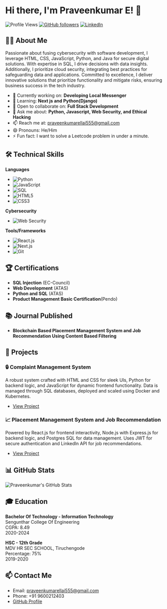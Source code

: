 # Hi there, I'm Praveenkumar E! 👾

![Profile Views](https://komarev.com/ghpvc/?username=CoderBot01&style=flat-square&color=green)
[![GitHub followers](https://img.shields.io/github/followers/CoderBot01?label=Follow&style=social)](https://github.com/CoderBot01/?tab=follow)
[![LinkedIn](https://img.shields.io/badge/LinkedIn-Connect-blue?style=social&logo=linkedin)](https://www.linkedin.com/in/praveenkumare24/)

## 👨‍💻 About Me

Passionate about fusing cybersecurity with software development, I leverage HTML, CSS, JavaScript, Python, and Java for secure digital solutions. With expertise in SQL, I drive decisions with data insights. Additionally, I prioritize cloud security, integrating best practices for safeguarding data and applications. Committed to excellence, I deliver innovative solutions that prioritize functionality and mitigate risks, ensuring business success in the tech industry.

- 🔭 Currently working on: **Developing Local Messenger**
- 🌱 Learning: **Next js and Python(Django)**
- 👯 Open to collaborate on: **Full Stack Development**
- 💬 Ask me about: **Python, Javascript, Web Security, and Ethical Hacking**
- 📫 Reach me at: praveenkumarellai555@gmail.com
- 😄 Pronouns: He/Him
- ⚡ Fun fact: I want to solve a Leetcode problem in under a minute.

## 🛠️ Technical Skills

**Languages**
- ![Python](https://img.shields.io/badge/-Python-000?style=flat&logo=python)
- ![JavaScript](https://img.shields.io/badge/-JavaScript-000?style=flat&logo=javascript)
- ![SQL](https://img.shields.io/badge/-SQL-000?style=flat&logo=mysql)
- ![HTML5](https://img.shields.io/badge/-HTML5-000?style=flat&logo=html5)
- ![CSS3](https://img.shields.io/badge/-CSS3-000?style=flat&logo=css3)

**Cybersecurity**
- ![Web Security](https://img.shields.io/badge/-Web%20Security-000?style=flat&logo=security)

**Tools/Frameworks**
- ![React.js](https://img.shields.io/badge/-React.js-61DAFB?style=flat-square&logo=react&logoColor=black)
- ![Next.js](https://img.shields.io/badge/-Next.js-000000?style=flat-square&logo=next.js&logoColor=white)
- ![Git](https://img.shields.io/badge/-Git-000?style=flat&logo=git)

## 🏆 Certifications
- **SQL Injection** (EC-Council)
- **Web Development** (ATAS)
- **Python and SQL** (ATAS)
- **Product Management Basic Certification**(Pendo)

## 📚 Journal Published
- **Blockchain Based Placement Management System and Job Recommendation Using Content Based Filtering**

## 📂 Projects

### 🔒 Complaint Management System
A robust system crafted with HTML and CSS for sleek UIs, Python for backend logic, and JavaScript for dynamic frontend functionality. Data is managed through SQL databases, deployed and scaled using Docker and Kubernetes.

- [View Project](https://github.com/CoderBot01/complaint-management-system)

### 📈 Placement Management System and Job Recommendation
Powered by React.js for frontend interactivity, Node.js with Express.js for backend logic, and Postgres SQL for data management. Uses JWT for secure authentication and LinkedIn API for job recommendations.

- [View Project](https://github.com/CoderBot01/placement-management-system)

## 📊 GitHub Stats

![Praveenkumar's GitHub Stats](https://github-readme-stats.vercel.app/api?username=CoderBot01&show_icons=true&theme=radical)

## 🎓 Education

**Bachelor Of Technology - Information Technology**  
Sengunthar College Of Engineering  
CGPA: 8.49  
2020-2024

**HSC - 12th Grade**  
MDV HR SEC SCHOOL, Tiruchengode  
Percentage: 75%  
2019-2020

## 📫 Contact Me
- Email: praveenkumarellai555@gmail.com
- Phone: +91 9600212403
- [GitHub Profile](https://github.com/CoderBot01)
